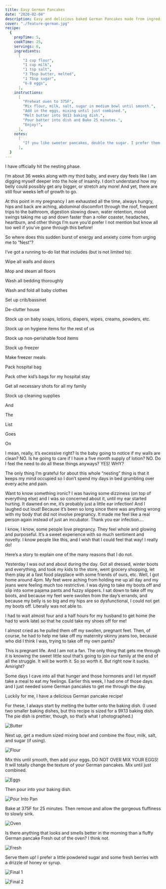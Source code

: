 ```yaml
---
title: Easy German Pancakes
date: "2020-02-04"
description: Easy and delicious baked German Pancakes made from ingredients already in your fridge to give you a breakfast you can truly enjoy.
cover: "./feature-german.jpg"
recipe:
  {
    prepTime: 5,
    cookTime: 25,
    servings: 6,
    ingredients:
      [
        "1 cup flour",
        "1 cup milk",
        "1 tsp salt",
        "3 Tbsp butter, melted",
        "1 Tbsp sugar",
        "6-8 eggs",
      ],
    instructions:
      [
        "Preheat oven to 375F",
        "Mix flour, milk, salt, sugar in medium bowl until smooth.",
        "Add in the eggs, mixing until just combined.",
        "Melt butter into 9X13 baking dish.",
        "Pour batter into dish and Bake 25 minutes.",
        "Enjoy!",
      ],
    notes:
      [
        "If you like sweeter pancakes, double the sugar. I prefer them less sweet so I can add a little syrup!",
      ],
  }
---
```


I have officially hit the nesting phase.

I’m about 36 weeks along with my third baby, and every day feels like I am digging myself deeper into the hole of insanity. I don’t understand how my belly could possibly get any bigger, or stretch any more! And yet, there are still four weeks left of growth to go.

At this point in my pregnancy I am exhausted all the time, always hungry, hips and back are aching, abdominal discomfort through the roof, frequent trips to the bathroom, digestion slowing down, water retention, mood swings taking me up and down faster than a roller coaster, headaches, heartburn, and other things I’m sure you’d prefer I not mention but know all too well if you’ve gone through this before!

So where does this sudden burst of energy and anxiety come from urging me to “Nest”?

I’ve got a running to-do list that includes (but is not limited to):

Wipe all walls and doors

Mop and steam all floors

Wash all bedding thoroughly

Wash and fold all baby clothes

Set up crib/bassinet

De-clutter house

Stock up on baby soaps, lotions, diapers, wipes, creams, powders, etc.

Stock up on hygiene items for the rest of us

Stock up non-perishable food items

Stock up freezer

Make freezer meals

Pack hospital bag

Pack other kid’s bags for my hospital stay

Get all necessary shots for all my family

Stock up cleaning supplies

And

The

List

Goes

On

I mean, really, it’s excessive right? Is the baby going to notice if my walls are clean? NO. Is he going to care if I have a five month supply of lotion? NO. Do I feel the need to do all these things anyways? YES! WHY?

The only thing I’m grateful for about this whole “nesting” thing is that it keeps my mind occupied so I don’t spend my days in bed grumbling over every ache and pain.

Want to know something ironic? I was having some dizziness (on top of everything else) and I was so concerned about it, until my ear started hurting. It dawned on me, it’s probably just a little ear infection! And I laughed out loud! Because it’s been so long since there was anything wrong with my body that did not involve pregnancy. It made me feel like a real person again instead of just an incubator. Thank you ear infection….

I know, I know, some people love pregnancy. They feel whole and glowing and purposeful. It’s a sweet experience with so much sentiment and novelty. I know people like this, and I wish that I could feel that way! I really do!

Here’s a story to explain one of the many reasons that I do not.

Yesterday I was out and about during the day. Got all dressed, winter boots and everything, and took my kids to the store, went grocery shopping, let them play at a fast food playplace with some friends of ours, etc. Well, I got home around 4pm. My feet were aching from holding me up all day and my jeans were feeling much too restrictive. I was dying to take my boots off and slip into some pajama pants and fuzzy slippers. I sat down to take off my boots, and because my feet were swollen from the day’s errands, and because my belly is so big and my hips are so dysfunctional, I could not get my boots off. Literally was not able to.

I had to wait almost four and a half hours for my husband to get home (he had to work late) so that he could take my shoes off for me!

I almost cried as he pulled them off my swollen, pregnant feet. Then, of course, he had to help me take off my maternity skinny jeans too, because who did I think I was, trying to take off my own pants?

This is pregnant life. And I am not a fan. The only thing that gets me through it is knowing the sweet little soul that’s going to join our family at the end of all the struggle. It will be worth it. So so worth it. But right now it sucks. Amiright?

Some days I cave into all that hunger and those hormones and I let myself take a meal to eat my feelings. Earlier this week, I had one of those days and I just needed some German pancakes to get me through the day.

Luckily for me, I have a delicious German pancake recipe!

For these, I always start by melting the butter onto the baking dish. (I used two smaller baking dishes, but this recipe is sized for a 9X13 baking dish. The pie dish is prettier, though, so that’s what I photographed.)

![Butter](./butter.jpg)

Next up, get a medium sized mixing bowl and combine the flour, milk, salt, and sugar (if using).

![Flour](./flour.jpg)

Mix this until smooth, then add your eggs. DO NOT OVER MIX YOUR EGGS! It will totally change the texture of your German pancakes. Mix until just combined.

![Eggs](./eggs.jpg)

Then pour into your baking dish.

![Pour Into Pan](./pour.jpg)

Bake at 375F for 25 minutes. Then remove and allow the gorgeous fluffiness to slowly sink.

![Oven](./oven.jpg)

Is there anything that looks and smells better in the morning than a fluffy German pancake Fresh out of the oven? I think not.

![Fresh](./fresh.jpg)

Serve them up! I prefer a little powdered sugar and some fresh berries with a drizzle of honey or syrup.

![Final 1](./final1.jpg)

![Final 2](./final2.jpg)

